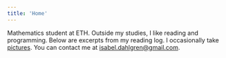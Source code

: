 ```yaml
---
title: 'Home'
---
```

Mathematics student at ETH. Outside my studies, I like reading and programming. Below are excerpts from my reading log. I occasionally take [pictures](https://isabeldahlgren.netlify.app). You can contact me at [isabel.dahlgren@gmail.com](mailto:isabel.dahlgren@gmail.com).
